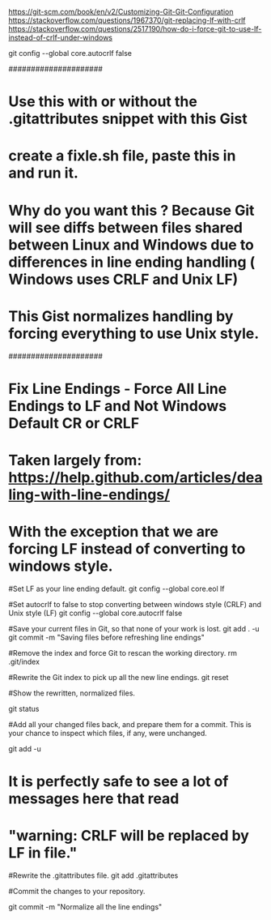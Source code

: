 https://git-scm.com/book/en/v2/Customizing-Git-Git-Configuration
https://stackoverflow.com/questions/1967370/git-replacing-lf-with-crlf
https://stackoverflow.com/questions/2517190/how-do-i-force-git-to-use-lf-instead-of-crlf-under-windows

<!-- only if you know what you're doing -->
git config --global core.autocrlf false

#####################
#
# Use this with or without the .gitattributes snippet with this Gist
# create a fixle.sh file, paste this in and run it.
# Why do you want this ? Because Git will see diffs between files shared between Linux and Windows due to differences in line ending handling ( Windows uses CRLF and Unix LF)
# This Gist normalizes handling by forcing everything to use Unix style.
#####################


# Fix Line Endings - Force All Line Endings to LF and Not Windows Default CR or CRLF
# Taken largely from: https://help.github.com/articles/dealing-with-line-endings/
# With the exception that we are forcing LF instead of converting to windows style.


#Set LF as your line ending default.
git config --global core.eol lf

#Set autocrlf to false to stop converting between windows style (CRLF) and Unix style (LF)
git config --global core.autocrlf false


#Save your current files in Git, so that none of your work is lost.
git add . -u
git commit -m "Saving files before refreshing line endings"



#Remove the index and force Git to rescan the working directory.
rm .git/index


#Rewrite the Git index to pick up all the new line endings.
git reset


#Show the rewritten, normalized files.

git status


#Add all your changed files back, and prepare them for a commit. This is your chance to inspect which files, if any, were unchanged.

git add -u
# It is perfectly safe to see a lot of messages here that read
# "warning: CRLF will be replaced by LF in file."


#Rewrite the .gitattributes file.
git add .gitattributes


#Commit the changes to your repository.

git commit -m "Normalize all the line endings"
